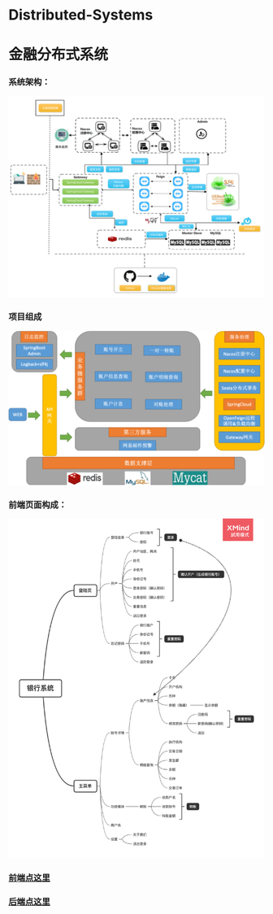 # Distributed-Systems
# 金融分布式系统

### 系统架构：
![Alt text](images/系统架构.png)

### 项目组成
![Alt text](images/项目组成.png)

### 前端页面构成：
![Alt text](images/银行系统.png)


### [前端点这里](https://github.com/ZHUHAI-ICBC/Distributed-Systems/tree/master/%E5%89%8D%E7%AB%AF)

### [后端点这里](./后端)
